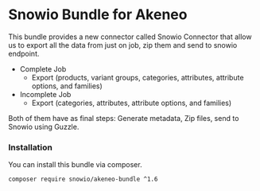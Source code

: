 # Snowio Bundle for Akeneo

This bundle provides a new connector called Snowio Connector that allow us to export all the data from just on job, zip them and send to snowio endpoint.

* Complete Job
    * Export (products, variant groups, categories, attributes, attribute options, and families)  
* Incomplete Job
    * Export (categories, attributes, attribute options, and families)

Both of them have as final steps: Generate metadata, Zip files, send to Snowio using Guzzle.

### Installation

You can install this bundle via composer.
```
composer require snowio/akeneo-bundle ^1.6
```